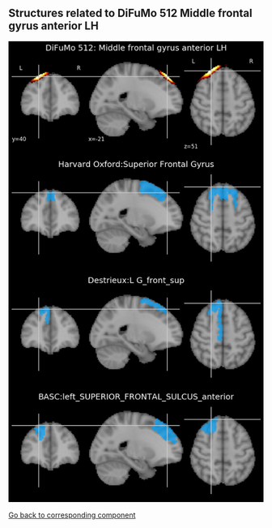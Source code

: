 


## Structures related to DiFuMo 512 Middle frontal gyrus anterior LH

![333](333.jpg "Structures related to DiFuMo 512 Middle frontal gyrus anterior LH")

[Go back to corresponding component](https://parietal-inria.github.io/DiFuMo/512/html/333.html)